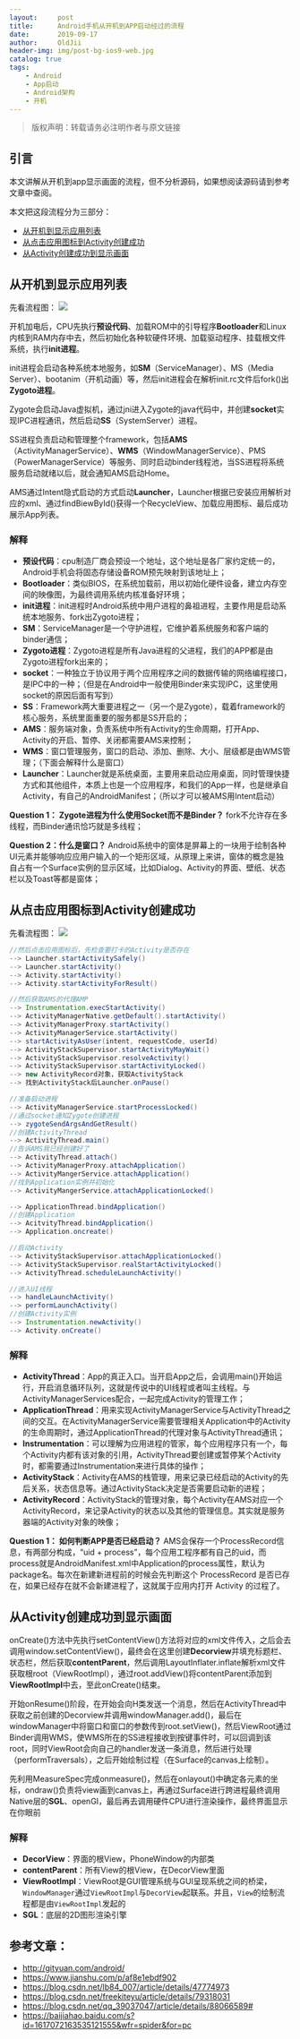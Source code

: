 ```yaml
---
layout:     post
title:      Android手机从开机到APP启动经过的流程
date:       2019-09-17
author:     OldJii
header-img: img/post-bg-ios9-web.jpg
catalog: true
tags:
    - Android
    - App启动
    - Android架构
    - 开机
---
```

> 版权声明：转载请务必注明作者与原文链接

## 引言
本文讲解从开机到app显示画面的流程，但不分析源码，如果想阅读源码请到参考文章中查阅。

本文把这段流程分为三部分：
- [从开机到显示应用列表](#one)
- [从点击应用图标到Activity创建成功](#two)
- [从Activity创建成功到显示画面](#three)

## <span id="one">从开机到显示应用列表</span>

先看流程图：
![](https://user-gold-cdn.xitu.io/2019/9/16/16d3acbbbba41520?w=1811&h=1588&f=jpeg&s=210189)

开机加电后，CPU先执行**预设代码**、加载ROM中的引导程序**Bootloader**和Linux内核到RAM内存中去，然后初始化各种软硬件环境、加载驱动程序、挂载根文件系统，执行**init进程**。

init进程会启动各种系统本地服务，如**SM**（ServiceManager）、MS（Media Server）、bootanim（开机动画）等，然后init进程会在解析init.rc文件后fork()出**Zygoto进程**。

Zygote会启动Java虚拟机，通过jni进入Zygote的java代码中，并创建**socket**实现IPC进程通讯，然后启动**SS**（SystemServer）进程。

SS进程负责启动和管理整个framework，包括**AMS**（ActivityManagerService）、**WMS**（WindowManagerService）、PMS（PowerManagerService）等服务、同时启动binder线程池，当SS进程将系统服务启动就绪以后，就会通知AMS启动Home。

AMS通过Intent隐式启动的方式启动**Launcher**，Launcher根据已安装应用解析对应的xml、通过findBiewById()获得一个RecycleView、加载应用图标、最后成功展示App列表。

### 解释
- **预设代码**：cpu制造厂商会预设一个地址，这个地址是各厂家约定统一的，Android手机会将固态存储设备ROM预先映射到该地址上；
- **Bootloader**：类似BIOS，在系统加载前，用以初始化硬件设备，建立内存空间的映像图，为最终调用系统内核准备好环境；
- **init进程**：init进程时Android系统中用户进程的鼻祖进程，主要作用是启动系统本地服务、fork出Zygoto进程；
- **SM**：ServiceManager是一个守护进程，它维护着系统服务和客户端的binder通信；
- **Zygoto进程**：Zygoto进程是所有Java进程的父进程，我们的APP都是由Zygoto进程fork出来的；
- **socket**：一种独立于协议用于两个应用程序之间的数据传输的网络编程接口，是IPC中的一种；（但是在Android中一般使用Binder来实现IPC，这里使用socket的原因后面有写到）
- **SS**：Framework两大重要进程之一（另一个是Zygote），载着framework的核心服务，系统里面重要的服务都是SS开启的；
- **AMS**：服务端对象，负责系统中所有Activity的生命周期，打开App、Activity的开启、暂停、关闭都需要AMS来控制；
- **WMS**：窗口管理服务，窗口的启动、添加、删除、大小、层级都是由WMS管理；（下面会解释什么是窗口）
- **Launcher**：Launcher就是系统桌面，主要用来启动应用桌面，同时管理快捷方式和其他组件，本质上也是一个应用程序，和我们的App一样，也是继承自Activity，有自己的AndroidManifest；（所以才可以被AMS用Intent启动）

**Question 1： Zygote进程为什么使用Socket而不是Binder？**
fork不允许存在多线程，而Binder通讯恰巧就是多线程；

**Question 2：什么是窗口？**
Android系统中的窗体是屏幕上的一块用于绘制各种UI元素并能够响应应用户输入的一个矩形区域，从原理上来讲，窗体的概念是独自占有一个Surface实例的显示区域，比如Dialog、Activity的界面、壁纸、状态栏以及Toast等都是窗体；

## <span id="two">从点击应用图标到Activity创建成功</span>
先看流程图：
![](https://user-gold-cdn.xitu.io/2019/9/16/16d3acbc595b7401?w=960&h=720&f=jpeg&s=52448)

```java
//然后点击应用图标后，先检查要打卡的Activity是否存在
--> Launcher.startActivitySafely()
--> Launcher.startActivity()
--> Activity.startActivity()
--> Activity.startActivityForResult()

//然后获取AMS的代理AMP
--> Instrumentation.execStartActivity()
--> ActivityManagerNative.getDefault().startActivity()
--> ActivityManagerProxy.startActivity()
--> ActivityManagerService.startActivity()
--> startActivityAsUser(intent, requestCode, userId)
--> ActivityStackSupervisor.startActivityMayWait()
--> ActivityStackSupervisor.resolveActivity()
--> ActivityStackSupervisor.startActivityLocked()
--> new ActivityRecord对象，获取ActivityStack
--> 找到ActivityStack后Launcher.onPause()

//准备启动进程
--> ActivityManagerService.startProcessLocked()
//通过socket通知Zygote创建进程
--> zygoteSendArgsAndGetResult()
//创建ActivityThread
--> ActivityThread.main()
//告诉AMS我已经创建好了
--> ActivityThread.attach()
--> ActivityManagerProxy.attachApplication()
--> ActivityMangerService.attachApplication()
//找到Application实例并初始化
--> ActivityMangerService.attachApplicationLocked()

--> ApplicationThread.bindApplication()
//创建Application
--> AcitvityThread.bindApplication()
--> Application.oncreate()

//启动Activity
--> ActivityStackSupervisor.attachApplicationLocked()
--> ActivityStackSupervisor.realStartActivityLocked()
--> ActivityThread.scheduleLaunchActivity()

//进入UI线程
--> handleLaunchActivity()
--> performLaunchActivity()
//创建Activity实例
--> Instrumentation.newActivity()
--> Activity.onCreate()
```

### 解释
- **ActivityThread**：App的真正入口。当开启App之后，会调用main()开始运行，开启消息循环队列，这就是传说中的UI线程或者叫主线程。与ActivityManagerServices配合，一起完成Activity的管理工作；
- **ApplicationThread**：用来实现ActivityManagerService与ActivityThread之间的交互。在ActivityManagerService需要管理相关Application中的Activity的生命周期时，通过ApplicationThread的代理对象与ActivityThread通讯；
- **Instrumentation**：可以理解为应用进程的管家，每个应用程序只有一个，每个Activity内都有该对象的引用，ActivityThread要创建或暂停某个Activity时，都需要通过Instrumentation来进行具体的操作；
- **ActivityStack**：Activity在AMS的栈管理，用来记录已经启动的Activity的先后关系，状态信息等。通过ActivityStack决定是否需要启动新的进程；
- **ActivityRecord**：ActivityStack的管理对象，每个Activity在AMS对应一个ActivityRecord，来记录Activity的状态以及其他的管理信息。其实就是服务器端的Activity对象的映像；

**Question 1： 如何判断APP是否已经启动？**
AMS会保存一个ProcessRecord信息，有两部分构成，“uid + process”，每个应用工程序都有自己的uid，而process就是AndroidManifest.xml中Application的process属性，默认为package名。每次在新建新进程前的时候会先判断这个 ProcessRecord 是否已存在，如果已经存在就不会新建进程了，这就属于应用内打开 Activity 的过程了。


## <span id="three">从Activity创建成功到显示画面</span>

onCreate()方法中先执行setContentView()方法将对应的xml文件传入，之后会去调用window.setContentView()，最终会在这里创建**Decorview**并填充标题栏、状态栏，然后获取**contentParent**，然后调用LayoutInflater.inflate解析xml文件获取根root（ViewRootImpl），通过root.addView()将contentParent添加到**ViewRootImpl**中去，至此onCreate()结束。

开始onResume()阶段，在开始会向H类发送一个消息，然后在ActivityThread中获取之前创建的Decorview并调用windowManager.add()，最后在windowManager中将窗口和窗口的参数传到root.setView()，然后ViewRoot通过Binder调用WMS，使WMS所在的SS进程接收到按键事件时，可以回调到该root，同时ViewRoot会向自己的handler发送一条消息，然后进行处理（performTraversals），之后开始绘制过程（在Surface的canvas上绘制）。

先利用MeasureSpec完成onmeasure()，然后在onlayout()中确定各元素的坐标，ondraw()负责将view画到canvas上，再通过Surface进行跨进程最终调用Native层的**SGL**、openGI，最后再去调用硬件CPU进行渲染操作，最终界面显示在你眼前

### 解释
- **DecorView**：界面的根View，PhoneWindow的内部类
- **contentParent**：所有View的根View，在DecorView里面
- **ViewRootImpl**：ViewRoot是GUI管理系统与GUI呈现系统之间的桥梁，`WindowManager`通过`ViewRootImpl`与`DecorView`起联系。并且，`View`的绘制流程都是由`ViewRootImpl`发起的
- **SGL**：底层的2D图形渲染引擎

## 参考文章：
- http://gityuan.com/android/
- https://www.jianshu.com/p/af8e1ebdf902
- https://blog.csdn.net/lb84_007/article/details/47774973
- https://blog.csdn.net/freekiteyu/article/details/79318031
- https://blog.csdn.net/qq_39037047/article/details/88066589#
- https://baijiahao.baidu.com/s?id=1617072163535121555&wfr=spider&for=pc